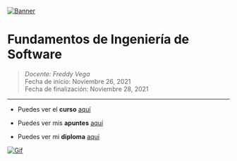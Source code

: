 [![Banner](https://2.bp.blogspot.com/-hbOJfI91vm8/WSjdBOmA_WI/AAAAAAAAAcw/hkUnfpiLW1oUgnsNXLHfUiaY4GLj43EBQCLcB/s1600/www_bacterias_mx_Platzi%2B-%2BFundamentos%2Bde%2BIngenier%25C3%25ADa%2Bde%2BSoftware%2B%25282%2529.png "Banner")](https://2.bp.blogspot.com/-hbOJfI91vm8/WSjdBOmA_WI/AAAAAAAAAcw/hkUnfpiLW1oUgnsNXLHfUiaY4GLj43EBQCLcB/s1600/www_bacterias_mx_Platzi%2B-%2BFundamentos%2Bde%2BIngenier%25C3%25ADa%2Bde%2BSoftware%2B%25282%2529.png "Banner")

# Fundamentos de Ingeniería de Software

> *Docente:  Freddy Vega*
> <br>
> Fecha de inicio: Noviembre 26, 2021
> <br>
> Fecha de finalización: Noviembre 28, 2021

------------
- Puedes ver el **curso** [aquí](https://platzi.com/clases/ingenieria/ "aquí")

- Puedes ver mis **apuntes**  [aquí](https://steep-bridge-4be.notion.site/Fundamentos-de-Ingenier-a-de-Software-943034d31a0d48b5af918009d472dd57 "aquí") 

- Puedes ver mi **diploma** [aquí](https://platzi.com/p/Valenciajcamilo/curso/1098-ingenieria/diploma/detalle/ "aquí")

[![Gif](https://i.picasion.com/gl/87/9kWs.gif "Gif")](https://i.picasion.com/gl/87/9kWs.gif "Gif")